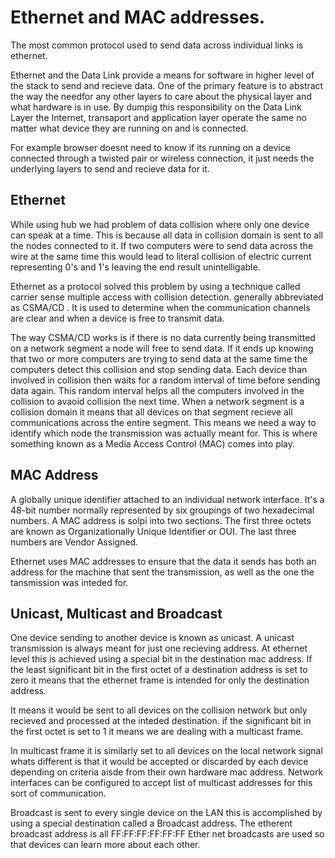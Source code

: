 # Ethernet and MAC addresses. 

The most common protocol used to send data across individual links is ethernet. 

Ethernet and the Data Link provide a means for software in higher level of the stack to send and recieve data. 
One of the primary feature is to abstract the way the needfor any other layers to care about the physical layer and what hardware is in use. By dumpig this responsibility on the Data Link Layer the Internet, transaport and application layer operate the same no matter what device they are running on and is connected. 

For example browser doesnt need to know if its running on a device connected through a twisted pair or wireless connection, it just needs the underlying layers to send and recieve data for it. 

## Ethernet 

While using hub we had problem of data collision where only one device can speak at a time. This is because all data in collision domain is sent to all the nodes connected to it. If two computers were to send data across the wire  at the same time this would lead to literal collision of electric current representing 0's and 1's leaving the end result unintelligable.

Ethernet as a protocol solved this problem by using a technique called carrier sense multiple access with collision detection. generally abbreviated as CSMA/CD . It is used to determine when the communication channels are clear and when a device is free to transmit data.

The way CSMA/CD works is if there is no data currently being transmitted on a network segment a node will free to send data. If it ends up knowing that two or more computers are trying to send data at the same time the computers detect this collision and stop sending data. Each device than involved in collision then waits for a random interval of time before sending data again. 
This random interval helps all the computers involved in the collision to avaoid collision the next time. 
When a network segment is a collision domain it means that all devices on that segment recieve all communications across the entire segment. This means we need a way to identify which node the transmission was actually meant for. This is where something known as a Media Access Control (MAC) comes into play. 

## MAC Address

A globally unique identifier attached to an individual network interface. It's a 48-bit number normally represented by six groupings of two hexadecimal numbers. 
A MAC address is solpi into two sections. The first three octets are known as Organizationally Unique Identifier or OUI. The last three numbers are Vendor Assigned.

Ethernet uses MAC addresses to ensure that the data it sends has both an address for the machine that sent the transmission, as well as the one the tansmission was inteded for.


## Unicast, Multicast and Broadcast 

One device sending to another device is known as unicast. A unicast transmission is always meant for just one recieving address. 
At ethernet level this is achieved using a special bit in the destination mac address. If the least significant bit in the first octet of a destination address is set to zero it means that the ethernet frame is intended for only the destination address. 

It means it would be sent to all devices on the collision network but only recieved and processed at the inteded destination. 
if the significant bit in the first octet is set to 1 it means we are dealing with a multicast frame. 

In multicast frame it is similarly set to all devices on the local network signal whats different is that it would be accepted or discarded by each device depending on criteria aisde from their own hardware mac address. Network interfaces can be configured to accept list of multicast addresses for this sort of communication. 

Broadcast is sent to every single device on the LAN this is accomplished by using a special destination called a Broadcast address. 
The etherent broadcast address is all FF:FF:FF:FF:FF:FF 
Ether net broadcasts are used so that devices can learn more about each other. 